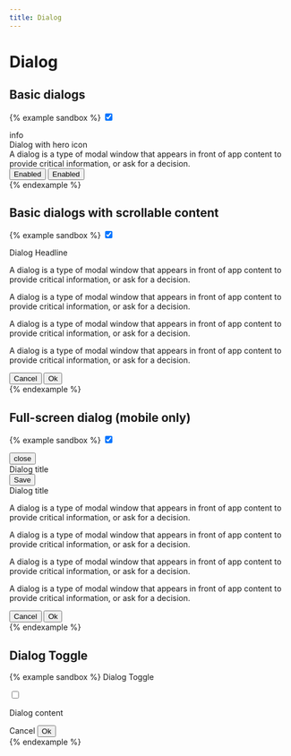 ```yaml
---
title: Dialog
---
```


# Dialog

## Basic dialogs

{% example sandbox %}
<input type="checkbox" class="dialog-toggle" checked>
<div class="dialog">
  <div class="dialog__container">
    <div class="dialog__body">
      <div class="text-secondary text-align-center margin-bottom-3">
        <span class="material-icons">info</span>
      </div>
      <div class="headline-small text-align-center margin-bottom-3">
        Dialog with hero icon
      </div>
      <div class="body-medium margin-bottom-3">
        A dialog is a type of modal window that appears in front of app content to provide critical information, or ask for a decision.
      </div>
      <div class="dialog__actions">
        <button type="button" class="button button--text">
          Enabled
        </button>
        <button type="button" class="button button--text">
          Enabled
        </button>
      </div>
    </div>
  </div>
  <div class="dialog__scrim"></div>
</div>
{% endexample %}

## Basic dialogs with scrollable content

{% example sandbox %}
<input type="checkbox" class="dialog-toggle" checked>
<div class="dialog">
  <div class="dialog__container">
    <div class="dialog__header">
      <div class="headline-small">
        Dialog Headline
      </div>
    </div>
    <div class="dialog__body body-medium">
      <p>
        A dialog is a type of modal window that appears in front of app content to provide critical information, or ask for a decision.
      </p>
      <p>
        A dialog is a type of modal window that appears in front of app content to provide critical information, or ask for a decision.
      </p>
      <p>
        A dialog is a type of modal window that appears in front of app content to provide critical information, or ask for a decision.
      </p>
      <p>
        A dialog is a type of modal window that appears in front of app content to provide critical information, or ask for a decision.
      </p>
    </div>
    <div class="dialog__footer">
      <div class="dialog__actions">
        <button type="button" class="button button--text">
          Cancel
        </button>
        <button type="button" class="button button--text">
          Ok
        </button>
      </div>
    </div>
  </div>
  <div class="dialog__scrim"></div>
</div>
{% endexample %}

## Full-screen dialog (mobile only)

{% example sandbox %}
<input type="checkbox" class="dialog-toggle" checked>
<div class="dialog dialog--full-screen">
  <div class="dialog__container">
    <div class="top-app-bar display-none@tablet">
      <div class="top-app-bar__action">
        <button type="button" class="icon-button">
          <span class="material-icons">close</span>
        </button>
      </div>
      <div class="top-app-bar__title">
        Dialog title
      </div>
      <div class="top-app-bar__action">
        <button type="button" class="button button--text">
          Save
        </button>
      </div>
    </div>
    <div class="dialog__header headline-small display-none display-block@tablet">
      Dialog title
    </div>
    <div class="dialog__body">
      <p>
        A dialog is a type of modal window that appears in front of app content to provide critical information, or ask for a decision.
      </p>
      <p>
        A dialog is a type of modal window that appears in front of app content to provide critical information, or ask for a decision.
      </p>
      <p>
        A dialog is a type of modal window that appears in front of app content to provide critical information, or ask for a decision.
      </p>
      <p>
        A dialog is a type of modal window that appears in front of app content to provide critical information, or ask for a decision.
      </p>
    </div>
    <div class="dialog__footer display-none-on-phone">
      <div class="dialog__actions">
        <button type="button" class="button button--text">
          Cancel
        </button>
        <button type="button" class="button button--text">
          Ok
        </button>
      </div>
    </div>
  </div>
  <div class="dialog__scrim"></div>
</div>
{% endexample %}

## Dialog Toggle

{% example sandbox %}
<label for="dialog-toggle" class="button button--filled">
  Dialog Toggle
</label>

<input type="checkbox" id="dialog-toggle" class="dialog-toggle">
<div id="demo-dialog" class="dialog">
  <div class="dialog__container">
    <div class="dialog__body">
      <p>Dialog content</p>
      <div class="dialog__actions">
        <label for="dialog-toggle" class="button button--text">
          Cancel
        </label>
        <button type="button" class="button button--text">
          Ok
        </button>
      </div>
    </div>
  </div>
  <label for="dialog-toggle" class="dialog__scrim"></label>
</div>
{% endexample %}
